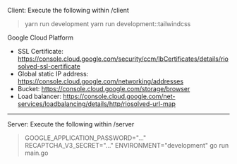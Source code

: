 Client:
Execute the following within /client
> yarn run development
> yarn run development::tailwindcss

Google Cloud Platform
- SSL Certificate: https://console.cloud.google.com/security/ccm/lbCertificates/details/riosolved-ssl-certificate
- Global static IP address: https://console.cloud.google.com/networking/addresses
- Bucket: https://console.cloud.google.com/storage/browser
- Load balancer: https://console.cloud.google.com/net-services/loadbalancing/details/http/riosolved-url-map

---

Server:
Execute the following within /server
> GOOGLE_APPLICATION_PASSWORD="..." RECAPTCHA_V3_SECRET="..." ENVIRONMENT="development" go run main.go